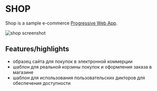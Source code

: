# SHOP

Shop is a sample e-commerce [Progressive Web App](https://developers.google.com/web/progressive-web-apps/).

![shop screenshot](https://user-images.githubusercontent.com/116360/39545341-c50a9184-4e05-11e8-88e0-0e1f3fa4834b.png)

## Features/highlights

- образец сайта для покупок в электронной коммерции
- шаблон для реальной корзины покупок и оформления заказа в магазине
- шаблон для использования пользовательских дикторов для обеспечения доступности